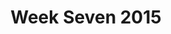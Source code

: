 ---
layout: photo_full_layout
title: Week Seven 2015
category: gallery
image: https://dl.dropboxusercontent.com/s/uafqjfi02j8xvgs/IMG_2850_19k.jpg?dl=0
iframe_urls:
- http://camp510.smugmug.com/Week-Seven-2015/n-rkPCj4Q/frame/slideshow?key=n-rkPCj4Q
---